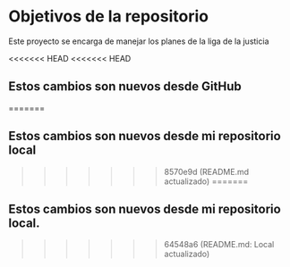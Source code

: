 # Objetivos de la repositorio

Este proyecto se encarga de manejar los planes de la liga de la justicia

<<<<<<< HEAD
<<<<<<< HEAD
## Estos cambios son nuevos desde GitHub
=======
## Estos cambios son nuevos desde mi repositorio local
>>>>>>> 8570e9d (README.md actualizado)
=======
## Estos cambios son nuevos desde mi repositorio local.
>>>>>>> 64548a6 (README.md: Local actualizado)

